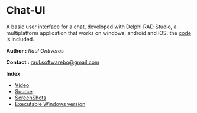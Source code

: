 # Chat-UI

A basic user interface for a chat, developed with Delphi RAD Studio, a multiplatform application that works on windows, android and iOS.
the [code](https://github.com/Redix/Chat-UI/tree/main/Source) is included.


**Author :** *Raul Ontiveros*

**Contact :** raul.softwarebo@gmail.com

**Index**

- [Video](https://github.com/Redix/Chat-UI/tree/main/Videos)
- [Source](https://github.com/Redix/Chat-UI/tree/main/Source)
- [ScreenShots](https://github.com/Redix/Chat-UI/tree/main/ScreenShots)
- [Executable Windows version](https://github.com/Redix/Chat-UI/tree/main/Bin/Windows)


